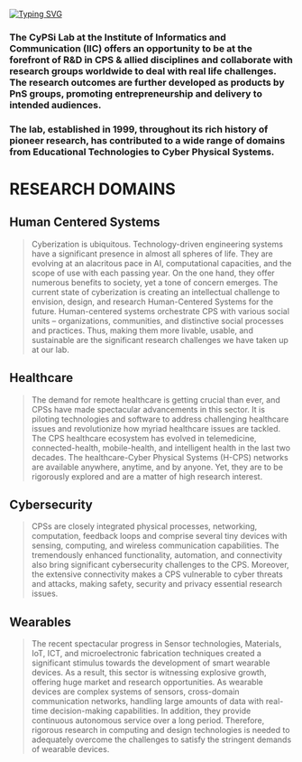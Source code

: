 [![Typing SVG](https://readme-typing-svg.herokuapp.com?font=Cooper+Black&color=18BEF7&size=30&center=true&vCenter=true&width=1000&height=30&lines=Research+@+IIC)](https://git.io/typing-svg)


### The CyPSi Lab at the Institute of Informatics and Communication (IIC) offers an opportunity to be at the forefront of R&D in CPS & allied disciplines and collaborate with research groups worldwide to deal with real life challenges. The research outcomes are further developed as products by PnS groups, promoting entrepreneurship and delivery to intended audiences.

### The lab, established in 1999, throughout its rich history of pioneer research, has contributed to a wide range of domains from Educational Technologies to Cyber Physical Systems. 

# RESEARCH DOMAINS

## Human Centered Systems

>Cyberization is ubiquitous. Technology-driven engineering systems have a significant presence in almost all spheres of life. They are evolving at an alacritous pace in AI, computational capacities, and the scope of use with each passing year. On the one hand, they offer numerous benefits to society, yet a tone of concern emerges. The current state of cyberization is creating an intellectual challenge to envision, design, and research Human-Centered Systems for the future. Human-centered systems orchestrate CPS with various social units – organizations, communities, and distinctive social processes and practices. Thus, making them more livable, usable, and sustainable are the significant research challenges we have taken up at our lab.

## Healthcare

>The demand for remote healthcare is getting crucial than ever, and CPSs have made spectacular advancements in this sector. It is piloting technologies and software to address challenging healthcare issues and revolutionize how myriad healthcare issues are tackled. The CPS healthcare ecosystem has evolved in telemedicine, connected-health, mobile-health, and intelligent health in the last two decades. The healthcare-Cyber Physical Systems (H-CPS) networks are available anywhere, anytime, and by anyone. Yet, they are to be rigorously explored and are a matter of high research interest.

## Cybersecurity
>CPSs are closely integrated physical processes, networking, computation, feedback loops and comprise several tiny devices with sensing, computing, and wireless communication capabilities. The tremendously enhanced functionality, automation, and connectivity also bring significant cybersecurity challenges to the CPS. Moreover, the extensive connectivity makes a CPS vulnerable to cyber threats and attacks, making safety, security and privacy essential research issues.

## Wearables
>The recent spectacular progress in Sensor technologies, Materials, IoT, ICT, and microelectronic fabrication techniques created a significant stimulus towards the development of smart wearable devices. As a result, this sector is witnessing explosive growth, offering huge market and research opportunities. As wearable devices are complex systems of sensors, cross-domain communication networks, handling large amounts of data with real-time decision-making capabilities. In addition, they provide continuous autonomous service over a long period. Therefore, rigorous research in computing and design technologies is needed to adequately overcome the challenges to satisfy the stringent demands of wearable devices.
